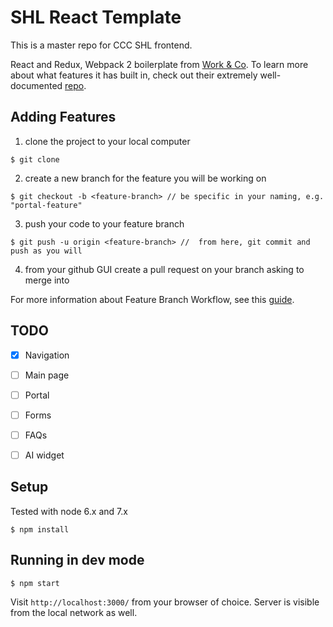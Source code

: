 # SHL React Template

This is a master repo for CCC SHL frontend. 

React and Redux, Webpack 2 boilerplate from [Work & Co](https://work.co). To learn more about what features it has built in, check out their extremely well-documented [repo](https://github.com/workco/marvin).


## Adding Features

1. clone the project to your local computer
```
$ git clone 
```

2. create a new branch for the feature you will be working on
```
$ git checkout -b <feature-branch> // be specific in your naming, e.g. "portal-feature" 
```

3. push your code to your feature branch
```
$ git push -u origin <feature-branch> //  from here, git commit and push as you will
```

4. from your github GUI create a pull request on your branch asking to merge <feature> into <master>


For more information about Feature Branch Workflow, see this [guide](https://www.atlassian.com/git/tutorials/comparing-workflows#feature-branch-workflow).


## TODO
- [x] Navigation
- [ ] Main page
- [ ] Portal
- [ ] Forms
- [ ] FAQs
- [ ] AI widget



## Setup

Tested with node 6.x and 7.x

```
$ npm install
```

## Running in dev mode

```
$ npm start
```

Visit `http://localhost:3000/` from your browser of choice.
Server is visible from the local network as well.
